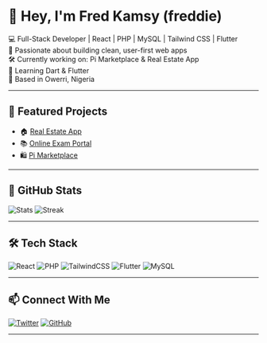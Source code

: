 # 👋 Hey, I'm Fred Kamsy (freddie)

💻 Full-Stack Developer | React | PHP | MySQL | Tailwind CSS | Flutter  
🎯 Passionate about building clean, user-first web apps  
🛠 Currently working on: Pi Marketplace & Real Estate App  
🌱 Learning Dart & Flutter  
📍 Based in Owerri, Nigeria

---

## 🚀 Featured Projects

- 🏠 [Real Estate App](https://github.com/fortexfreddie/real-estate-app)
- 📚 [Online Exam Portal](https://github.com/fortexfreddie/exam-platform)
- 🛍 [Pi Marketplace](https://github.com/fortexfreddie/pi-marketplace)

---

## 🧮 GitHub Stats

![Stats](https://github-readme-stats.vercel.app/api?username=fortexfreddie&show_icons=true&theme=radical)
![Streak](https://github-readme-streak-stats.herokuapp.com/?user=fortexfreddie&theme=radical)

---

## 🛠️ Tech Stack

![React](https://img.shields.io/badge/-React-61DAFB?logo=react&logoColor=white&style=for-the-badge)
![PHP](https://img.shields.io/badge/-PHP-777BB4?logo=php&logoColor=white&style=for-the-badge)
![TailwindCSS](https://img.shields.io/badge/-Tailwind-38B2AC?logo=tailwindcss&logoColor=white&style=for-the-badge)
![Flutter](https://img.shields.io/badge/-Flutter-02569B?logo=flutter&logoColor=white&style=for-the-badge)
![MySQL](https://img.shields.io/badge/-MySQL-4479A1?logo=mysql&logoColor=white&style=for-the-badge)

---

## 📫 Connect With Me

[![Twitter](https://img.shields.io/badge/Twitter-%231DA1F2.svg?logo=twitter&logoColor=white)](https://twitter.com/fortexfreddie)
[![GitHub](https://img.shields.io/badge/GitHub-%2312100E.svg?logo=github&logoColor=white)](https://github.com/fortexfreddie)

---
